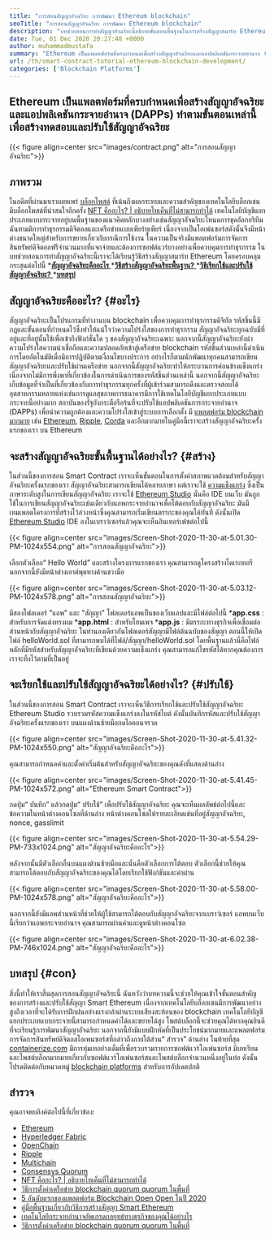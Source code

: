 ```yaml
---
title: "การสอนสัญญาอัจฉริยะ การพัฒนา Ethereum blockchain" 
seoTitle: "การสอนสัญญาอัจฉริยะ การพัฒนา Ethereum blockchain" 
description: "บทช่วยสอนการทำสัญญาอัจฉริยะนี้อธิบายขั้นตอนพื้นฐานในการสร้างสัญญาสมาร์ท Ethereum Ethereum เป็นเครือข่าย Blockchain แบบโอเพนซอร์สที่ปลอดภัยและกระจาย" 
date: Tue, 01 Dec 2020 20:27:48 +0000
author: muhammadmustafa
summary: "Ethereum เป็นแพลตฟอร์มที่ครบกำหนดเพื่อสร้างสัญญาอัจฉริยะและแอปพลิเคชันกระจายอำนาจ (DAPPS) ทำตามขั้นตอนเหล่านี้เพื่อสร้างทดสอบและปรับใช้สัญญาอัจฉริยะ" 
url: /th/smart-contract-tutorial-ethereum-blockchain-development/
categories: ['Blockchain Platforms']
---
```


## Ethereum เป็นแพลตฟอร์มที่ครบกำหนดเพื่อสร้างสัญญาอัจฉริยะและแอปพลิเคชันกระจายอำนาจ (DAPPs) ทำตามขั้นตอนเหล่านี้เพื่อสร้างทดสอบและปรับใช้สัญญาอัจฉริยะ

{{< figure align=center src="images/contract.png" alt="การสอนสัญญาอัจฉริยะ">}}


## ภาพรวม
ในอดีตที่ผ่านมาเราเผยแพร่ [บล็อกโพสต์][1] ที่เน้นถึงผลกระทบและความสำคัญของเทคโนโลยีบล็อกเชน มีบล็อกโพสต์ที่น่าสนใจอีกครั้ง [NFT คืออะไร? | อธิบายโทเค็นที่ไม่สามารถทำได้][2] เทคโนโลยีบัญชีแยกประเภทแบบกระจายอยู่บนพื้นฐานของแนวคิดหลักบางอย่างเช่นสัญญาอัจฉริยะโหนดการขุดอัลกอริทึมฉันทามติการทำธุรกรรมดิจิตอลและเครือข่ายแบบเพียร์ทูเพียร์ เนื่องจากเป็นโอเพ่นซอร์สดังนั้นจึงมีหน้าต่างขนาดใหญ่สำหรับการขยายเกี่ยวกับกรณีการใช้งาน ในความเป็นจริงมีแพลตฟอร์มการจัดการสินทรัพย์ดิจิตอลฟรีจำนวนมากที่แจกจ่ายและต้องการซอฟต์แวร์บางอย่างเพื่อควบคุมการทำธุรกรรม
ในบทช่วยสอนการทำสัญญาอัจฉริยะนี้เราจะได้เรียนรู้วิธีสร้างสัญญาสมาร์ท Ethereum โดยครอบคลุมกระสุนต่อไปนี้
  *[**สัญญาอัจฉริยะคืออะไร** ][3]
  *[**วิธีสร้างสัญญาอัจฉริยะพื้นฐาน?** ][4]
  *[**วิธีเรียกใช้และปรับใช้สัญญาอัจฉริยะ?** ][5]
  *[**บทสรุป** ][6]

## สัญญาอัจฉริยะคืออะไร?   {#อะไร}
สัญญาอัจฉริยะเป็นโปรแกรมที่ทำงานบน blockchain เพื่อควบคุมการทำธุรกรรมดิจิทัล รหัสชิ้นนี้มีกฎและขั้นตอนที่กำหนดไว้ซึ่งทำให้แน่ใจว่าความโปร่งใสของการทำธุรกรรม สัญญาอัจฉริยะทุกฉบับมีที่อยู่และที่อยู่นั้นใช้เพื่อเข้าถึงฟังก์ชั่นใด ๆ ของสัญญาอัจฉริยะเฉพาะ นอกจากนี้สัญญาอัจฉริยะยังนำความโปร่งใสความน่าเชื่อถือและความปลอดภัยเข้าสู่เครือข่าย blockchain รหัสชิ้นส่วนเหล่านี้ดำเนินการโดยอัตโนมัติเมื่อมีการปฏิบัติตามเงื่อนไขบางประการ
อย่างไรก็ตามนักพัฒนาทุกคนสามารถเขียนสัญญาอัจฉริยะและปรับใช้ผ่านเครือข่าย นอกจากนี้สัญญาอัจฉริยะทำให้กระบวนการค่อนข้างแข็งแกร่งเนื่องจากไม่มีการพึ่งพาที่เกี่ยวข้องในการดำเนินการของรหัสชิ้นส่วนเหล่านี้ นอกจากนี้สัญญาอัจฉริยะเก็บข้อมูลที่จำเป็นที่เกี่ยวข้องกับการทำธุรกรรมทุกครั้งที่ผู้เข้าร่วมสามารถดึงและตรวจสอบได้ อุตสาหกรรมหลายแห่งเช่นการดูแลสุขภาพการธนาคารมีการใช้เทคโนโลยีบัญชีแยกประเภทแบบกระจายนี้อย่างมาก สถาบันของรัฐยังกระตือรือร้นที่จะปรับใช้แอปพลิเคชันการกระจายอำนาจ (DAPPs) เพื่อนำความถูกต้องและความโปร่งใสเข้าสู่ระบบการเลือกตั้ง มี [แพลตฟอร์ม blockchain มากมาย][7] เช่น [Ethereum][8], [Ripple][9], [Corda][10] และอีกมากมายในคู่มือนี้เราจะสร้างสัญญาอัจฉริยะครั้งแรกของเรา บน Ethereum

## จะสร้างสัญญาอัจฉริยะขั้นพื้นฐานได้อย่างไร?   {#สร้าง}
ในส่วนนี้ของการสอน Smart Contract เราจะเห็นขั้นตอนในการตั้งค่าสภาพแวดล้อมสำหรับสัญญาอัจฉริยะครั้งแรกของเรา
สัญญาอัจฉริยะสามารถเขียนได้หลายภาษา แต่เราจะใช้ [ความแข็งแกร่ง][11] ซึ่งเป็นภาษาระดับสูงในการเขียนสัญญาอัจฉริยะ
เราจะใช้ [Ethereum Studio][12] นั่นคือ IDE บนเว็บ มันถูกใช้ในการเขียนสัญญาอัจฉริยะเช่นเดียวกับแอพกระจายอำนาจเพื่อโต้ตอบกับสัญญาอัจฉริยะ มันมีเทมเพลตโครงการที่สร้างไว้ล่วงหน้าซึ่งคุณสามารถเริ่มเขียนตรรกะของคุณได้ทันที
ดังนั้นเปิด [Ethereum Studio][12] IDE ลงในเบราว์เซอร์แล้วคุณจะเห็นอินเทอร์เฟซต่อไปนี้

{{< figure align=center src="images/Screen-Shot-2020-11-30-at-5.01.30-PM-1024x554.png" alt="การสอนสัญญาอัจฉริยะ">}}

เลือกตัวเลือก“ Hello World” และสร้างโครงการแรกของเรา คุณสามารถดูโครงสร้างไดเรกทอรี นอกจากนี้ยังมีหน้าต่างเอาต์พุตทางด้านขวามือ

{{< figure align=center src="images/Screen-Shot-2020-11-30-at-5.03.12-PM-1024x578.png" alt="การสอนสัญญาอัจฉริยะ">}}

มีสองโฟลเดอร์ "แอพ" และ "สัญญา"
โฟลเดอร์แอพเป็นของเว็บแอปและมีไฟล์ต่อไปนี้
  ***app.css** : สำหรับการจัดแต่งทรงผม
  ***app.html** : สำหรับโฮมเพจ
  ***app.js** : มีตรรกะทางธุรกิจเพื่อเชื่อมต่อส่วนหน้ากับสัญญาอัจฉริยะ
ในทำนองเดียวกันโฟลเดอร์สัญญามีไฟล์ต้นฉบับของสัญญา
ตอนนี้ให้เปิดไฟล์ helloWorld.sol ที่สามารถพบได้ที่ไฟล์/สัญญา/helloWorld.sol โดยพื้นฐานแล้วนี่คือไฟล์หลักที่มีรหัสสำหรับสัญญาอัจฉริยะที่เขียนด้วยความแข็งแกร่ง คุณสามารถแก้ไขรหัสได้หากคุณต้องการเราจะทิ้งไว้ตามที่เป็นอยู่

## จะเรียกใช้และปรับใช้สัญญาอัจฉริยะได้อย่างไร?   {#ปรับใช้}
ในส่วนนี้ของการสอน Smart Contract เราจะเห็นวิธีการเรียกใช้และปรับใช้สัญญาอัจฉริยะ Ethereum Studio รวบรวมรหัสความแข็งแกร่งลงในรหัสไบต์ ดังนั้นบันทึกรหัสและปรับใช้สัญญาอัจฉริยะครั้งแรกของเรา
บนแผงด้านซ้ายมือกดไอคอนจรวด

{{< figure align=center src="images/Screen-Shot-2020-11-30-at-5.41.32-PM-1024x550.png" alt="สัญญาอัจฉริยะคืออะไร">}}

คุณสามารถกำหนดค่าและตั้งค่าเริ่มต้นสำหรับสัญญาอัจฉริยะของคุณดังที่แสดงด้านล่าง

{{< figure align=center src="images/Screen-Shot-2020-11-30-at-5.41.45-PM-1024x572.png" alt="Ethereum Smart Contract">}}

กดปุ่ม“ บันทึก” แล้วกดปุ่ม“ ปรับใช้” เพื่อปรับใช้สัญญาอัจฉริยะ คุณจะเห็นผลลัพธ์ต่อไปนี้และข้อความในหน้าต่างคอนโซลที่ด้านล่าง หน้าต่างคอนโซลให้รายละเอียดเช่นที่อยู่สัญญาอัจฉริยะ, nonce, gasslimit

{{< figure align=center src="images/Screen-Shot-2020-11-30-at-5.54.29-PM-733x1024.png" alt="สัญญาอัจฉริยะคืออะไร">}}

หลังจากนั้นมีตัวเลือกอื่นบนแผงด้านซ้ายมือและนั่นคือตัวเลือกการโต้ตอบ ตัวเลือกนี้ช่วยให้คุณสามารถโต้ตอบกับสัญญาอัจฉริยะของคุณได้โดยเรียกใช้ฟังก์ชันและค่าผ่าน

{{< figure align=center src="images/Screen-Shot-2020-11-30-at-5.58.00-PM-1024x578.png" alt="สัญญาอัจฉริยะคืออะไร">}}

นอกจากนี้ยังมีแอพส่วนหน้าที่ช่วยให้ผู้ใช้สามารถโต้ตอบกับสัญญาอัจฉริยะจากเบราว์เซอร์ แอพบนเว็บนี้เรียกว่าแอพกระจายอำนาจ คุณสามารถผ่านค่าและดูหน้าต่างคอนโซล

{{< figure align=center src="images/Screen-Shot-2020-11-30-at-6.02.38-PM-746x1024.png" alt="สัญญาอัจฉริยะคืออะไร">}}


## บทสรุป   {#con}
สิ่งนี้ทำให้เราสิ้นสุดการสอนสัญญาอัจฉริยะนี้ ฉันหวังว่าบทความนี้จะช่วยให้คุณเข้าใจขั้นตอนสำคัญของการสร้างและปรับใช้สัญญา Smart Ethereum เนื่องจากเทคโนโลยีบล็อกเชนมีการพัฒนาอย่างสูงถึงเวลาที่จะได้รับการฝึกฝนอย่างแรงกล้าผ่านระบบเสียงสะท้อนของ blockchain เทคโนโลยีบัญชีแยกประเภทแบบกระจายนี้สามารถกำหนดค่าได้และขยายได้สูง โพสต์บล็อกนี้จะช่วยคุณได้หากคุณยินดีที่จะเรียนรู้การพัฒนาสัญญาอัจฉริยะ นอกจากนี้ยังมีแบบฝึกหัดที่เป็นประโยชน์มากมายและแพลตฟอร์มการจัดการสินทรัพย์ดิจิตอลโอเพนซอร์สที่กล่าวถึงภายใต้ส่วน“ สำรวจ” ด้านล่าง
ในท้ายที่สุด [containerize.com][13] มีการทุ่มเทอย่างเต็มที่เพื่อรวบรวมรายการซอฟต์แวร์โอเพ่นซอร์ส มีบทเรียนและโพสต์บล็อกมากมายเกี่ยวกับซอฟต์แวร์โอเพ่นซอร์สและโพสต์บล็อกจำนวนหนึ่งอยู่ในท่อ ดังนั้นโปรดติดต่อกับหมวดหมู่ [blockchain platforms][7] สำหรับการอัปเดตปกติ

## สำรวจ
คุณอาจพบลิงค์ต่อไปนี้ที่เกี่ยวข้อง:
  * [Ethereum][8]
  * [Hyperledger Fabric][14]
  * [OpenChain][15]
  * [Ripple][16]
  * [Multichain][17]
  * [Consensys Quorum][18]
  * [NFT คืออะไร? | อธิบายโทเค็นที่ไม่สามารถทำได้][2]
  * [วิธีการตั้งค่าเครือข่าย blockchain quorum quorum ในพื้นที่][19]
  * [5 อันดับแรกของแพลตฟอร์ม Blockchain Open Open ในปี 2020][20]
  * [คู่มือพื้นฐานเกี่ยวกับวิธีการสร้างสัญญา Smart Ethereum][21]
  * [เทคโนโลยีกระจายอำนาจอัพเกรดกลยุทธ์ทางธุรกิจของคุณได้อย่างไร][22]
  * [วิธีการตั้งค่าเครือข่าย blockchain quorum quorum ในพื้นที่][19]

  
[1]: https://blog.containerize.com/2020/11/27/how-blockchain-technology-can-upgrade-your-business-strategy/
[2]: https://blog.containerize.com/blockchain-platforms/what-is-nft-non-fungible-tokens-explained/
[3]: #what
[4]: #build
[5]: #deploy
[6]: #con
[7]: https://products.containerize.com/blockchain-platforms/
[8]: https://products.containerize.com/blockchain-platforms/ethereum
[9]: https://ripple.com/
[10]: https://www.corda.net/
[11]: https://docs.soliditylang.org/en/v0.7.4/
[12]: https://studio.ethereum.org/
[13]: https://www.containerize.com/
[14]: https://products.containerize.com/blockchain-platforms/hyperledger-fabric
[15]: https://products.containerize.com/blockchain-platforms/openchain
[16]: https://products.containerize.com/blockchain-platforms/ripple
[17]: https://products.containerize.com/blockchain-platforms/multichain
[18]: https://products.containerize.com/blockchain-platforms/consensys-quorum
[19]: https://blog.containerize.com/blockchain-platforms/how-to-setup-consensys-quorum-blockchain-network-locally/
[20]: https://blog.containerize.com/blockchain-platforms/top-5-open-source-blockchain-platforms-in-2020/
[21]: https://blog.containerize.com/
[22]: https://blog.containerize.com/2020/11/27/how-decentralized-technology-upgrades-your-business-strategy/
